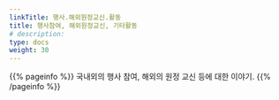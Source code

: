 ```yaml
---
linkTitle: 행사.해외원정교신.활동
title: 행사참여, 해외원정교신, 기타활동
# description: 
type: docs
weight: 30
---
```


{{% pageinfo %}}
국내외의 행사 참여, 해외의 원정 교신 등에 대한 이야기.
{{% /pageinfo %}}

